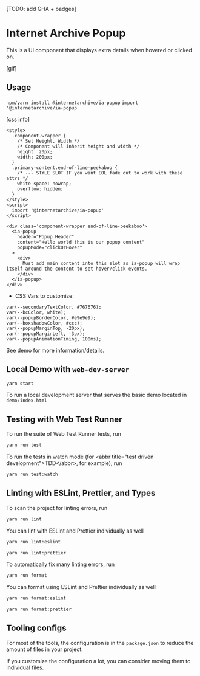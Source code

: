 [TODO: add GHA + badges]
# Internet Archive Popup

This is a UI component that displays extra details when hovered or clicked on.

[gif]

## Usage

`npm/yarn install @internetarchive/ia-popup`
`import '@internetarchive/ia-popup`

[css info]
```
<style>
  .component-wrapper {
    /* Set Height, Width */
    /* Component will inherit height and width */
    height: 20px;
    width: 200px;
  }
  .primary-content.end-of-line-peekaboo {
    /* --- STYLE SLOT IF you want EOL fade out to work with these attrs */
    white-space: nowrap;
    overflow: hidden;
  }
</style>
<script>
  import '@internetarchive/ia-popup'
</script>

<div class='component-wrapper end-of-line-peekaboo'>
  <ia-popup
    header="Popup Header"
    content="Hello world this is our popup content"
    popupMode="clickOrHover"
  >
    <div>
      Must add main content into this slot as ia-popup will wrap itself around the content to set hover/click events.
    </div>
  </ia-popup>
</div>
```
+ CSS Vars to customize:

```
var(--secondaryTextColor, #767676);
var(--bcColor, white);
var(--popupBorderColor, #e9e9e9);
var(--boxshadowColor, #ccc);
var(--popupMarginTop, -20px);
var(--popupMarginLeft, -3px);
var(--popupAnimationTiming, 100ms);
```

See demo for more information/details.

## Local Demo with `web-dev-server`
```bash
yarn start
```
To run a local development server that serves the basic demo located in `demo/index.html`

## Testing with Web Test Runner
To run the suite of Web Test Runner tests, run
```bash
yarn run test
```

To run the tests in watch mode (for &lt;abbr title=&#34;test driven development&#34;&gt;TDD&lt;/abbr&gt;, for example), run

```bash
yarn run test:watch
```

## Linting with ESLint, Prettier, and Types
To scan the project for linting errors, run
```bash
yarn run lint
```

You can lint with ESLint and Prettier individually as well
```bash
yarn run lint:eslint
```
```bash
yarn run lint:prettier
```

To automatically fix many linting errors, run
```bash
yarn run format
```

You can format using ESLint and Prettier individually as well
```bash
yarn run format:eslint
```
```bash
yarn run format:prettier
```

## Tooling configs

For most of the tools, the configuration is in the `package.json` to reduce the amount of files in your project.

If you customize the configuration a lot, you can consider moving them to individual files.
